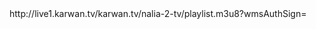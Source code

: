 
<item>
<title>nrt2</title>
<link>http://live1.karwan.tv/karwan.tv/nalia-2-tv/playlist.m3u8?wmsAuthSign=</link>
</item>
